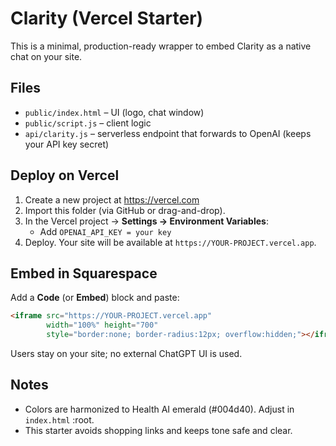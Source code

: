 # Clarity (Vercel Starter)

This is a minimal, production-ready wrapper to embed Clarity as a native chat on your site.

## Files
- `public/index.html` – UI (logo, chat window)
- `public/script.js` – client logic
- `api/clarity.js` – serverless endpoint that forwards to OpenAI (keeps your API key secret)

## Deploy on Vercel
1) Create a new project at https://vercel.com
2) Import this folder (via GitHub or drag-and-drop).
3) In the Vercel project → **Settings → Environment Variables**:
   - Add `OPENAI_API_KEY = your key`
4) Deploy. Your site will be available at `https://YOUR-PROJECT.vercel.app`.

## Embed in Squarespace
Add a **Code** (or **Embed**) block and paste:

```html
<iframe src="https://YOUR-PROJECT.vercel.app"
        width="100%" height="700"
        style="border:none; border-radius:12px; overflow:hidden;"></iframe>
```

Users stay on your site; no external ChatGPT UI is used.

## Notes
- Colors are harmonized to Health AI emerald (#004d40). Adjust in `index.html` :root.
- This starter avoids shopping links and keeps tone safe and clear.
<!-- trigger rebuild -->
